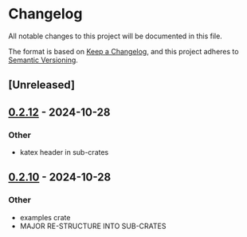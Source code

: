 # Changelog
All notable changes to this project will be documented in this file.

The format is based on [Keep a Changelog](https://keepachangelog.com/en/1.0.0/),
and this project adheres to [Semantic Versioning](https://semver.org/spec/v2.0.0.html).

## [Unreleased]

## [0.2.12](https://github.com/avhz/RustQuant/compare/RustQuant_error-v0.2.11...RustQuant_error-v0.2.12) - 2024-10-28

### Other

- katex header in sub-crates

## [0.2.10](https://github.com/avhz/RustQuant/compare/RustQuant_error-v0.2.9...RustQuant_error-v0.2.10) - 2024-10-28

### Other
- examples crate
- MAJOR RE-STRUCTURE INTO SUB-CRATES
